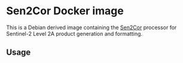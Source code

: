 # Sen2Cor Docker image

This is a Debian derived image containing the
[Sen2Cor](http://step.esa.int/main/third-party-plugins-2/sen2cor/) processor
for Sentinel-2 Level 2A product generation and formatting.

## Usage
